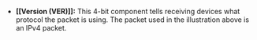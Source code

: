 - **[[Version (VER)]]:** This 4-bit component tells receiving devices what protocol the packet is using. The packet used in the illustration above is an IPv4 packet.